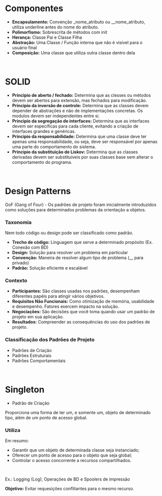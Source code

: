 # Componentes

- **Encapsulamento:** Convenção _nome_atributo ou __nome_atributo, utiliza underline antes do nome do atributo.
- **Polimorfismo:** Sobrescrita de métodos com init
- **Herança:** Classe Pai e Classe Filha
- **Abstração:** Uma Classe / Função interna que não é visível para o usuário final
- **Composição:** Uma classe que utiliza outra classe dentro dela

<br>

# SOLID

- **Principio de aberto / fechado:** Determina que as clesses ou métodos devem ser abertos para extensão, mas fechados para modificação.
- **Principio da inversão de controle:** Determina que as classes devem depender de abstrações e não de implementações concretas. Os modulos devem ser independentes entre si.
- **Principio da segregação de interfaces:** Determina que as interfaces devem ser específicas para cada cliente, evitando a criação de interfaces grandes e genéricas.
- **Principio da responsabilidade:** Determina que uma classe deve ter apenas uma responsabilidade, ou seja, deve ser responsável por apenas uma parte do comportamento do sistema.
- **Principio da substituição de Liskov:** Determina que as classes derivadas devem ser substituíveis por suas classes base sem alterar o comportamento do programa.

<br>

# Design Patterns 

GoF (Gang of Four) - Os padrões de projeto foram inicialmente introduzidos como soluções para determinados problemas da orientação a objetos.

### Taxonomia 

Nem todo código ou design pode ser classificado como padrão.

- **Trecho de código:** Linguagem que serve a determinado propósito (Ex. Conexão com BD)
- **Design:** Solução para resolver um problema em particular
- **Convenção:** Maneira de resolver algum tipo de problema (__ para privado)
- **Padrão:** Solução eficiente e escalável

### Contexto

- **Participantes:** São classes usadas nos padrões, desempenham diferentes papéis para atingir vários objetivos.
- **Requisitos Não Funcionais:** Como otimização de memória, usabilidade e desempenho. Fatores exercem impacto na solução.
- **Negociações:** São decisões que você toma quando usar um padrão de projeto em sua aplicação.
- **Resultados:** Compreender as consequências do uso dos padrões de projeto.

### Classificação dos Padrões de Projeto

- Padrões de Criação
- Padrões Estruturais 
- Padrões Comportamentais 

<br>

# Singleton

- Padrão de Criação

Proporciona uma forma de ter um, e somente um, objeto de determinado tipo, além de um ponto de acesso global.

### Utiliza

Em resumo:

- Garantir que um objeto de determinada classe seja instanciado;
- Oferecer um ponto de acesso para o objeto que seja global;
- Controlar o acesso concorrente a recursos compartilhados.

<br>

Ex.: Logging (Log), Operações de BD e Spoolers de impressão

**Objetivo:** Evitar requesições conflitantes para o mesmo recurso.